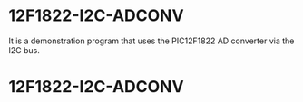 # 12F1822-I2C-ADCONV

It is a demonstration program that uses the PIC12F1822 AD converter via the I2C bus.
# 12F1822-I2C-ADCONV
